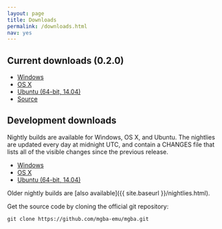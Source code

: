 ```yaml
---
layout: page
title: Downloads
permalink: /downloads.html
nav: yes
---
```


Current downloads (0.2.0)
-------------------------

* [Windows](https://s3.amazonaws.com/mgba/mGBA-0.2.0-win32.7z)
* [OS X](https://s3.amazonaws.com/mgba/mGBA-0.2.0-osx.tar.xz)
* [Ubuntu (64-bit, 14.04)](https://s3.amazonaws.com/mgba/mGBA-0.2.0-ubuntu64-trusty.tar.gz)
* [Source](https://github.com/mgba-emu/mgba/archive/0.2.0.tar.gz)

Development downloads
---------------------

Nightly builds are available for Windows, OS X, and Ubuntu. The nightlies are updated every day at midnight UTC, and contain a CHANGES file that lists all of the visible changes since the previous release.

* [Windows](https://s3.amazonaws.com/mgba/mGBA-nightly-latest-win32.7z)
* [OS X](https://s3.amazonaws.com/mgba/mGBA-nightly-latest-osx.tar.xz)
* [Ubuntu (64-bit, 14.04)](https://s3.amazonaws.com/mgba/mGBA-nightly-latest-ubuntu64-trusty.tar.xz)

Older nightly builds are [also available]({{ site.baseurl }}/nightlies.html).

Get the source code by cloning the official git repository:

    git clone https://github.com/mgba-emu/mgba.git
